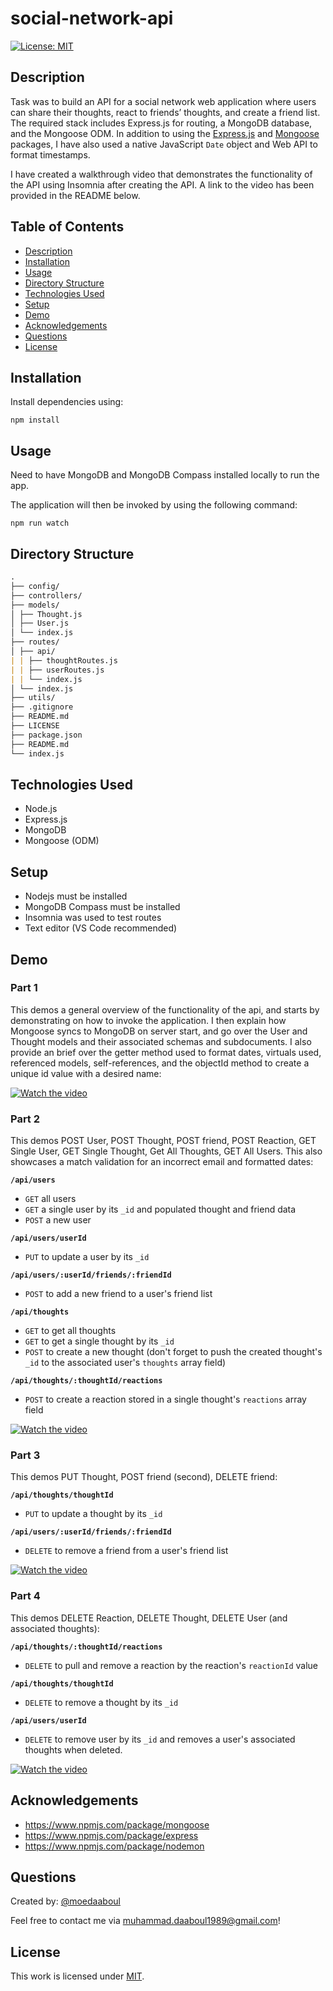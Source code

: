 # social-network-api

[![License: MIT](https://img.shields.io/badge/License-MIT-yellow.svg)](https://opensource.org/licenses/MIT)

## Description

Task was to build an API for a social network web application where users can share their thoughts, react to friends’ thoughts, and create a friend list. The required stack includes Express.js for routing, a MongoDB database, and the Mongoose ODM. In addition to using the [Express.js](https://www.npmjs.com/package/express) and [Mongoose](https://www.npmjs.com/package/mongoose) packages, I have also used a native JavaScript `Date` object and Web API to format timestamps.

I have created a walkthrough video that demonstrates the functionality of the API using Insomnia after creating the API. A link to the video has been provided in the README below.

## Table of Contents

- [Description](#description)
- [Installation](#installation)
- [Usage](#usage)
- [Directory Structure](#directory-structure)
- [Technologies Used](#technologies-used)
- [Setup](#setup)
- [Demo](#demo)
- [Acknowledgements](#acknowledgements)
- [Questions](#questions)
- [License](#license)

## Installation

​Install dependencies using:

    npm install

## Usage

Need to have MongoDB and MongoDB Compass installed locally to run the app.

The application will then be invoked by using the following command:

    npm run watch

## Directory Structure

```md
.
├── config/
├── controllers/
├── models/
│ ├── Thought.js
│ ├── User.js
│ └── index.js
├── routes/
│ ├── api/
| | ├── thoughtRoutes.js
| | ├── userRoutes.js
| | └── index.js
│ └── index.js
├── utils/
├── .gitignore
├── README.md
├── LICENSE
├── package.json
├── README.md
└── index.js
```

## Technologies Used

- Node.js
- Express.js
- MongoDB
- Mongoose (ODM)

## Setup

- Nodejs must be installed
- MongoDB Compass must be installed
- Insomnia was used to test routes
- Text editor (VS Code recommended)

## Demo

### Part 1

This demos a general overview of the functionality of the api, and starts by demonstrating on how to invoke the application. I then explain how Mongoose syncs to MongoDB on server start, and go over the User and Thought models and their associated schemas and subdocuments. I also provide an brief over the getter method used to format dates, virtuals used, referenced models, self-references, and the objectId method to create a unique id value with a desired name:

[![Watch the video](./assets/my-video-player-01.png)](https://drive.google.com/file/d/1751IHCK9kVsMLaaAFSCidX6goZxg1h4Z/view)

### Part 2

This demos POST User, POST Thought, POST friend, POST Reaction, GET Single User, GET Single Thought, Get All Thoughts, GET All Users. This also showcases a match validation for an incorrect email and formatted dates:

**`/api/users`**

- `GET` all users
- `GET` a single user by its `_id` and populated thought and friend data
- `POST` a new user

**`/api/users/userId`**

- `PUT` to update a user by its `_id`

**`/api/users/:userId/friends/:friendId`**

- `POST` to add a new friend to a user's friend list

**`/api/thoughts`**

- `GET` to get all thoughts
- `GET` to get a single thought by its `_id`
- `POST` to create a new thought (don't forget to push the created thought's `_id` to the associated user's `thoughts` array field)

**`/api/thoughts/:thoughtId/reactions`**

- `POST` to create a reaction stored in a single thought's `reactions` array field

[![Watch the video](./assets/my-video-player-02.png)](https://drive.google.com/file/d/137bDMWIz4FoUtAcI7-tdvxzbNXB6TtW_/view)

### Part 3

This demos PUT Thought, POST friend (second), DELETE friend:

**`/api/thoughts/thoughtId`**

- `PUT` to update a thought by its `_id`

**`/api/users/:userId/friends/:friendId`**

- `DELETE` to remove a friend from a user's friend list

[![Watch the video](./assets/my-video-player-03.png)](https://drive.google.com/file/d/1Q0vKKx1Re6Ae_U4Kx0Z8n2j3PoNqkxvj/view)

### Part 4

This demos DELETE Reaction, DELETE Thought, DELETE User (and associated thoughts):

**`/api/thoughts/:thoughtId/reactions`**

- `DELETE` to pull and remove a reaction by the reaction's `reactionId` value

**`/api/thoughts/thoughtId`**

- `DELETE` to remove a thought by its `_id`

**`/api/users/userId`**

- `DELETE` to remove user by its `_id` and removes a user's associated thoughts when deleted.

[![Watch the video](./assets/my-video-player-04.png)](https://drive.google.com/file/d/1Mbz2k0sMDzOk7h9L7TgZCGWuHDxYjVyD/view)

## Acknowledgements

- https://www.npmjs.com/package/mongoose
- https://www.npmjs.com/package/express
- https://www.npmjs.com/package/nodemon

## Questions

Created by: [@moedaaboul](https://github.com/moedaaboul)

Feel free to contact me via [muhammad.daaboul1989@gmail.com](muhammad.daaboul1989@gmail.com)!

## License

This work is licensed under
[MIT](#).
